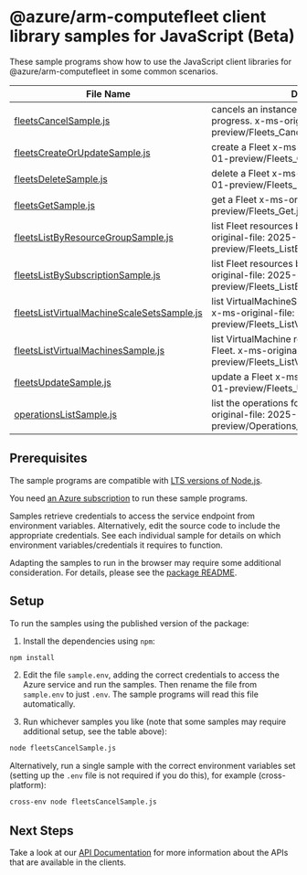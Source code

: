 # @azure/arm-computefleet client library samples for JavaScript (Beta)

These sample programs show how to use the JavaScript client libraries for @azure/arm-computefleet in some common scenarios.

| **File Name**                                                                         | **Description**                                                                                                               |
| ------------------------------------------------------------------------------------- | ----------------------------------------------------------------------------------------------------------------------------- |
| [fleetsCancelSample.js][fleetscancelsample]                                           | cancels an instance Fleet creation that is in progress. x-ms-original-file: 2025-07-01-preview/Fleets_Cancel.json             |
| [fleetsCreateOrUpdateSample.js][fleetscreateorupdatesample]                           | create a Fleet x-ms-original-file: 2025-07-01-preview/Fleets_CreateOrUpdate.json                                              |
| [fleetsDeleteSample.js][fleetsdeletesample]                                           | delete a Fleet x-ms-original-file: 2025-07-01-preview/Fleets_Delete.json                                                      |
| [fleetsGetSample.js][fleetsgetsample]                                                 | get a Fleet x-ms-original-file: 2025-07-01-preview/Fleets_Get.json                                                            |
| [fleetsListByResourceGroupSample.js][fleetslistbyresourcegroupsample]                 | list Fleet resources by resource group x-ms-original-file: 2025-07-01-preview/Fleets_ListByResourceGroup.json                 |
| [fleetsListBySubscriptionSample.js][fleetslistbysubscriptionsample]                   | list Fleet resources by subscription ID x-ms-original-file: 2025-07-01-preview/Fleets_ListBySubscription.json                 |
| [fleetsListVirtualMachineScaleSetsSample.js][fleetslistvirtualmachinescalesetssample] | list VirtualMachineScaleSet resources by Fleet x-ms-original-file: 2025-07-01-preview/Fleets_ListVirtualMachineScaleSets.json |
| [fleetsListVirtualMachinesSample.js][fleetslistvirtualmachinessample]                 | list VirtualMachine resources of an instance Fleet. x-ms-original-file: 2025-07-01-preview/Fleets_ListVirtualMachines.json    |
| [fleetsUpdateSample.js][fleetsupdatesample]                                           | update a Fleet x-ms-original-file: 2025-07-01-preview/Fleets_Update.json                                                      |
| [operationsListSample.js][operationslistsample]                                       | list the operations for the provider x-ms-original-file: 2025-07-01-preview/Operations_List.json                              |

## Prerequisites

The sample programs are compatible with [LTS versions of Node.js](https://github.com/nodejs/release#release-schedule).

You need [an Azure subscription][freesub] to run these sample programs.

Samples retrieve credentials to access the service endpoint from environment variables. Alternatively, edit the source code to include the appropriate credentials. See each individual sample for details on which environment variables/credentials it requires to function.

Adapting the samples to run in the browser may require some additional consideration. For details, please see the [package README][package].

## Setup

To run the samples using the published version of the package:

1. Install the dependencies using `npm`:

```bash
npm install
```

2. Edit the file `sample.env`, adding the correct credentials to access the Azure service and run the samples. Then rename the file from `sample.env` to just `.env`. The sample programs will read this file automatically.

3. Run whichever samples you like (note that some samples may require additional setup, see the table above):

```bash
node fleetsCancelSample.js
```

Alternatively, run a single sample with the correct environment variables set (setting up the `.env` file is not required if you do this), for example (cross-platform):

```bash
cross-env node fleetsCancelSample.js
```

## Next Steps

Take a look at our [API Documentation][apiref] for more information about the APIs that are available in the clients.

[fleetscancelsample]: https://github.com/Azure/azure-sdk-for-js/blob/main/sdk/computefleet/arm-computefleet/samples/v2-beta/javascript/fleetsCancelSample.js
[fleetscreateorupdatesample]: https://github.com/Azure/azure-sdk-for-js/blob/main/sdk/computefleet/arm-computefleet/samples/v2-beta/javascript/fleetsCreateOrUpdateSample.js
[fleetsdeletesample]: https://github.com/Azure/azure-sdk-for-js/blob/main/sdk/computefleet/arm-computefleet/samples/v2-beta/javascript/fleetsDeleteSample.js
[fleetsgetsample]: https://github.com/Azure/azure-sdk-for-js/blob/main/sdk/computefleet/arm-computefleet/samples/v2-beta/javascript/fleetsGetSample.js
[fleetslistbyresourcegroupsample]: https://github.com/Azure/azure-sdk-for-js/blob/main/sdk/computefleet/arm-computefleet/samples/v2-beta/javascript/fleetsListByResourceGroupSample.js
[fleetslistbysubscriptionsample]: https://github.com/Azure/azure-sdk-for-js/blob/main/sdk/computefleet/arm-computefleet/samples/v2-beta/javascript/fleetsListBySubscriptionSample.js
[fleetslistvirtualmachinescalesetssample]: https://github.com/Azure/azure-sdk-for-js/blob/main/sdk/computefleet/arm-computefleet/samples/v2-beta/javascript/fleetsListVirtualMachineScaleSetsSample.js
[fleetslistvirtualmachinessample]: https://github.com/Azure/azure-sdk-for-js/blob/main/sdk/computefleet/arm-computefleet/samples/v2-beta/javascript/fleetsListVirtualMachinesSample.js
[fleetsupdatesample]: https://github.com/Azure/azure-sdk-for-js/blob/main/sdk/computefleet/arm-computefleet/samples/v2-beta/javascript/fleetsUpdateSample.js
[operationslistsample]: https://github.com/Azure/azure-sdk-for-js/blob/main/sdk/computefleet/arm-computefleet/samples/v2-beta/javascript/operationsListSample.js
[apiref]: https://learn.microsoft.com/javascript/api/@azure/arm-computefleet?view=azure-node-preview
[freesub]: https://azure.microsoft.com/free/
[package]: https://github.com/Azure/azure-sdk-for-js/tree/main/sdk/computefleet/arm-computefleet/README.md
